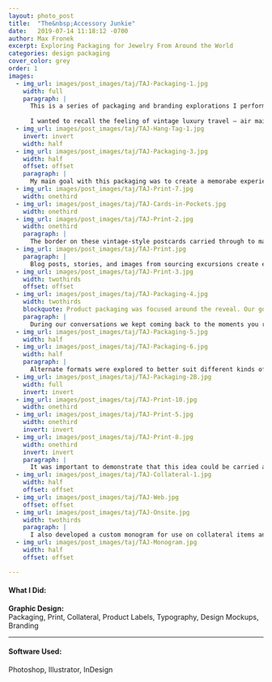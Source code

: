 ```yaml
---
layout: photo_post
title:  "The&nbsp;Accessory Junkie"
date:   2019-07-14 11:18:12 -0700
author: Max Fronek
excerpt: Exploring Packaging for Jewelry From Around the World
categories: design packaging
cover_color: grey
order: 1
images:
  - img_url: images/post_images/taj/TAJ-Packaging-1.jpg
    width: full
    paragraph: | 
      This is a series of packaging and branding explorations I performed for The Accessory Junkie. I wanted to emphasize the traveling aspect of their brand, in which they source bespoke jewelry and accessories from artisans all over the world.
      
      I wanted to recall the feeling of vintage luxury travel — air mail postcards, stylish luggage, gifts from afar. Bright colors and gradients were added to give everything a more modern touch, and then capped off with an elegant black&nbsp;border.
  - img_url: images/post_images/taj/TAJ-Hang-Tag-1.jpg
    invert: invert
    width: half 
  - img_url: images/post_images/taj/TAJ-Packaging-3.jpg
    width: half
    offset: offset
    paragraph: |
      My main goal with this packaging was to create a memorabe experience for the customer, whether it was their first purchase or 5th. To do this, I focused in on the thought of receiving a souvenir from a friend. Every detail is magnified — the way an item is packed, the anticipation of having never seen it before, and the memories of trips past. Each item comes with a postcard showcasing where it was made and the heart and soul that went into the piece. The Accessory Junkie specializes in one-of-a-kind local art, and the packaging had to live up to it in every way.
  - img_url: images/post_images/taj/TAJ-Print-7.jpg
    width: onethird        
  - img_url: images/post_images/taj/TAJ-Cards-in-Pockets.jpg
    width: onethird
  - img_url: images/post_images/taj/TAJ-Print-2.jpg
    width: onethird
    paragraph: |
      The border on these vintage-style postcards carried through to many other elements of packaging and branding, and created a natural way fo the soft gradients of the packaging to carry through to the collateral items. Multiple postcards are included with each order, including a blank one to send along to a friend.
  - img_url: images/post_images/taj/TAJ-Print.jpg  
    paragraph: |
      Blog posts, stories, and images from sourcing excursions create enough content organically to produce a recurring quarterly magazine. Providing a high-quality item like this helps The Accessory Junkie to connect with their customers and showcase the unique pieces and experience they find on their travels.
  - img_url: images/post_images/taj/TAJ-Print-3.jpg
    width: twothirds
    offset: offset
  - img_url: images/post_images/taj/TAJ-Packaging-4.jpg
    width: twothirds
    blockquote: Product packaging was focused around the reveal. Our goal was to create an instant memory from the very first impression.
    paragraph: |
      During our conversations we kept coming back to the moments you remember when traveling, like walking through a gateway to see a new locale open up before you. That was the impression we wanted to create when opening the packaging, and in doing so struck a clear balance with the minimal, classic exterior.
  - img_url: images/post_images/taj/TAJ-Packaging-5.jpg
    width: half
  - img_url: images/post_images/taj/TAJ-Packaging-6.jpg
    width: half
    paragraph: |
      Alternate formats were explored to better suit different kinds of item, shipping costs, and the interest of repeat customers. Our solution proved easily adaptable to any format, and was able to keep the look consistent and on-brand across many material and construction options.
  - img_url: images/post_images/taj/TAJ-Packaging-2B.jpg
    width: full
    invert: invert
  - img_url: images/post_images/taj/TAJ-Print-10.jpg
    width: onethird        
  - img_url: images/post_images/taj/TAJ-Print-5.jpg
    width: onethird
    invert: invert
  - img_url: images/post_images/taj/TAJ-Print-8.jpg
    width: onethird
    invert: invert
    paragraph: |
      It was important to demonstrate that this idea could be carried across other brand elements, so I created mockups of pop-ups, ecommerce, and various collateral items.   
  - img_url: images/post_images/taj/TAJ-Collateral-1.jpg
    width: half
    offset: offset
  - img_url: images/post_images/taj/TAJ-Web.jpg
    offset: offset
  - img_url: images/post_images/taj/TAJ-Onsite.jpg
    width: twothirds
    paragraph: |
      I also developed a custom monogram for use on collateral items and other secondary items. I felt it added a much needed change from the modern, geometric main logo.
  - img_url: images/post_images/taj/TAJ-Monogram.jpg
    width: half
    offset: offset      

---
```


#### What I Did: 
**Graphic Design:**  
Packaging, Print, Collateral, Product Labels, Typography, Design Mockups, Branding

---

#### Software Used:
Photoshop, Illustrator, InDesign